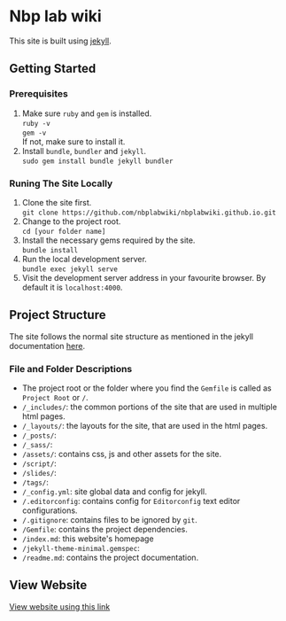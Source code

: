 # Nbp lab wiki

This site is built using [jekyll](https://jekyllrb.com).

## Getting Started

### Prerequisites

1. Make sure `ruby` and `gem` is installed. \
   `ruby -v` \
   `gem -v` \
   If not, make sure to install it.
2. Install `bundle`, `bundler` and `jekyll`. \
   `sudo gem install bundle jekyll bundler`

### Runing The Site Locally

1. Clone the site first. \
   `git clone https://github.com/nbplabwiki/nbplabwiki.github.io.git`
2. Change to the project root. \
   `cd [your folder name]`
3. Install the necessary gems required by the site. \
   `bundle install`
4. Run the local development server. \
   `bundle exec jekyll serve`
5. Visit the development server address in your favourite browser. By default it is `localhost:4000`.

## Project Structure

The site follows the normal site structure as mentioned in the jekyll documentation [here](https://jekyllrb.com/docs/structure/).

### File and Folder Descriptions

* The project root or the folder where you find the `Gemfile` is called as `Project Root` or `/`.
* `/_includes/`: the common portions of the site that are used in multiple html pages.
* `/_layouts/`: the layouts for the site, that are used in the html pages.
* `/_posts/`:
* `/_sass/`:
* `/assets/`: contains css, js and other assets for the site.
* `/script/`:
* `/slides/`:
* `/tags/`:
* `/_config.yml`: site global data and config for jekyll.
* `/.editorconfig`: contains config for `Editorconfig` text editor configurations.
* `/.gitignore`: contains files to be ignored by `git`.
* `/Gemfile`: contains the project dependencies.
* `/index.md`: this website's homepage
* `/jekyll-theme-minimal.gemspec`:
* `/readme.md`: contains the project documentation.

## View Website

<a href = "https://nbplabwiki.github.io/" > View website using this link </a>
